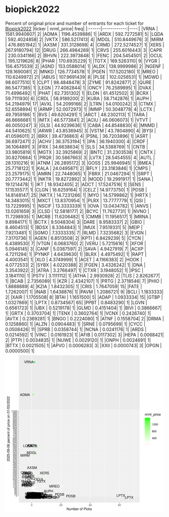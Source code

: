 # biopick2022
Percent of original price and number of entrants for each ticket for [Biopick2022](https://twitter.com/hashtag/Biopick2022)
|ticker |   nrml_price| freq|
|:------|------------:|----:|
|VRNA   | 1581.9940607|    2|
|ADMA   | 1196.4539886|    1|
|ARDX   |  592.7272581|    5|
|LQDA   |  592.4024858|    2|
|VKTX   |  586.5217413|    4|
|MDGL   |  510.8449676|    3|
|MIRM   |  476.8651942|    1|
|AXSM   |  331.3128698|    4|
|CRMD   |  272.5274527|    1|
|XERS   |  267.9180794|   12|
|DRUG   |  266.4984269|    1|
|CRVS   |  255.6016443|    3|
|CAPR   |  230.0341166|    2|
|BHVN   |  222.3973848|    1|
|FENC   |  204.5454501|    2|
|OCUL   |  195.1219626|    8|
|PHAR   |  170.6935229|    1|
|TGTX   |  169.5263110|    9|
|VYGR   |  156.4575539|    2|
|ASND   |  153.0588014|    1|
|ALDX   |  138.9999986|    2|
|NGENF  |  128.1690081|    2|
|MNKD   |  126.7734578|    1|
|PGEN   |  117.5202180|    1|
|MREO   |  110.6249972|   21|
|ABUS   |  107.9691439|    8|
|PLSE   |  102.0256531|    1|
|MDWD   |   98.6077510|    1|
|CLPT   |   98.4848478|    3|
|ZYME   |   91.8242877|    2|
|QURE   |   86.5477385|    1|
|LEGN   |   77.4082844|    1|
|ONCY   |   76.2589895|    1|
|DVAX   |   71.4996492|    1|
|PHAT   |   62.7351302|    1|
|ELDN   |   61.4512502|    3|
|BCRX   |   59.7111930|    6|
|CRDL   |   58.9189200|    2|
|KURA   |   58.7142876|    1|
|AUPH   |   54.2194979|   17|
|AVXL   |   54.2099166|    2|
|LTRN   |   54.0100242|    3|
|CTMX   |   52.6558894|    1|
|ARMP   |   52.0072973|    1|
|IMMP   |   50.3048778|    4|
|LCTX   |   49.7959186|    1|
|BVS    |   49.6204291|    1|
|ARCT   |   48.2302113|    1|
|TARA   |   46.6666681|    1|
|IMTX   |   46.5773841|    2|
|ACIU   |   46.0606073|    1|
|VTVT   |   46.0050247|    3|
|GLSI   |   44.9239636|    1|
|CABA   |   44.8548830|    6|
|MNMD   |   44.5410625|    1|
|ARWR   |   43.8536945|    3|
|VSTM   |   43.7804890|    4|
|BYSI   |   41.0596011|    2|
|IBRX   |   39.4736863|    4|
|PSNL   |   36.7203896|    1|
|ASRT   |   36.6972471|    2|
|ACHV   |   36.3753194|    1|
|IPA    |   36.1940300|    4|
|CRDF   |   36.1064891|    3|
|IFRX   |   34.6638634|    1|
|SLS    |   34.5388769|    1|
|CNTB   |   33.9805819|    1|
|MGTX   |   32.3925869|    2|
|BNTC   |   31.2303538|    1|
|CNTX   |   30.8270664|    1|
|PRQR   |   30.5867663|    3|
|LVTX   |   28.5454555|    4|
|AUTL   |   28.1310216|    9|
|ATNM   |   26.2895172|    3|
|GOSS   |   25.9946945|    1|
|BMEA   |   25.7718122|    1|
|KALA   |   24.0495871|    2|
|BFLY   |   23.3183846|    1|
|CMPS   |   23.2579175|    1|
|AMRN   |   22.7448065|    1|
|FBRX   |   21.0467294|    1|
|SRPT   |   20.7773442|    1|
|NKTR   |   19.8272892|    3|
|MODD   |   19.2991917|    1|
|SANA   |   19.1214478|    1|
|IKT    |   18.9342405|    2|
|ADCT   |   17.5247516|    1|
|SENS   |   17.1535577|    1|
|CLGN   |   16.6259164|    1|
|CELZ   |   14.9773750|    1|
|PDSB   |   14.8148147|   25|
|NKTX   |   14.7231266|    1|
|MYO    |   14.5799862|    1|
|HRTX   |   14.3483015|    1|
|MXCT   |   13.8370954|    1|
|PLRX   |   13.7777779|    1|
|QSI    |   13.7229995|    1|
|NSCIF  |   13.3333339|    1|
|IOVA   |   13.0434782|    1|
|ANVS   |   13.0261659|    3|
|CLSD   |   12.5818177|    2|
|BCYC   |   11.7627731|    1|
|NVNO   |   11.7298935|    1|
|MCRB   |   11.6206482|    1|
|CMMB   |   11.1956517|    1|
|MRNA   |    9.8984171|    1|
|BCTX   |    9.5048304|    3|
|DARE   |    8.9583337|    2|
|GBIO   |    8.4604513|    1|
|BDSX   |    8.3364843|    1|
|IMUX   |    7.9519331|    5|
|MEIP   |    7.9213481|    1|
|SGMO   |    7.3333335|    7|
|RLMD   |    7.3235682|    3|
|EVGN   |    7.3170736|    1|
|AGEN   |    6.8513508|    2|
|KPTI   |    6.8429239|    5|
|CYCN   |    6.4389530|    7|
|VTGN   |    6.0683760|    2|
|VERU   |    5.7215616|    1|
|XFOR   |    5.0946145|    3|
|CANF   |    5.0387597|    2|
|SAVA   |    4.9427919|    7|
|ACXP   |    4.7211294|    1|
|PYNKF  |    4.6439630|    1|
|BLRX   |    4.4975492|    1|
|RAPT   |    4.4003541|    1|
|XLO    |    4.3749999|    1|
|ACET   |    4.1166383|    2|
|HOOK   |    4.0772533|    2|
|SYBX   |    4.0220388|    2|
|FGEN   |    3.4326242|    1|
|DNA    |    3.3543922|    2|
|ATRA   |    3.2766497|    1|
|CTXR   |    3.1948052|    1|
|IPSC   |    3.1841110|    1|
|PSTV   |    3.1111112|    1|
|ATHA   |    2.9930928|    2|
|TLIS   |    2.8262677|    1|
|BCAB   |    2.7356089|    1|
|KZR    |    2.4342107|    1|
|PRTG   |    2.3718546|    7|
|PHIO   |    1.8888889|    4|
|KZIA   |    1.8432305|    1|
|CRIS   |    1.7647059|   15|
|FATE   |    1.7262007|    1|
|INAB   |    1.6438876|    1|
|PAVM   |    1.2086721|    9|
|BCLI   |    1.1833333|    2|
|XAIR   |    1.1705508|    8|
|BTAI   |    1.1651500|    5|
|ADAP   |    1.0933334|   15|
|GTBP   |    1.0327869|    1|
|LPTX   |    0.8734567|   65|
|PPBT   |    0.8483290|    1|
|LGVN   |    0.6561723|    1|
|UBX    |    0.5219178|    1|
|GLMD   |    0.4151404|    1|
|BIVI   |    0.3866667|    1|
|GRTX   |    0.3703704|    1|
|TENX   |    0.3602764|    1|
|VCNX   |    0.2426740|    1|
|AVTX   |    0.2369281|    1|
|BNGO   |    0.2224080|    1|
|ATNF   |    0.1558704|    2|
|DRMA   |    0.1258860|    1|
|ALZN   |    0.0904483|    1|
|SRNE   |    0.0795699|    1|
|CYCC   |    0.0508426|   11|
|SPRB   |    0.0358744|    1|
|NCNA   |    0.0241176|    1|
|ARDS   |    0.0214592|    1|
|VINC   |    0.0161923|    1|
|AFIB   |    0.0117302|    3|
|HEPA   |    0.0068421|    2|
|PTPI   |    0.0034835|    1|
|NUWE   |    0.0029120|    1|
|ONPH   |    0.0024691|    1|
|BTTX   |    0.0021505|    1|
|APVO   |    0.0006283|    3|
|XXII   |    0.0000743|    3|
|OPGN   |    0.0000500|    1|
![retvspicks](biopicks.png?raw=true)
